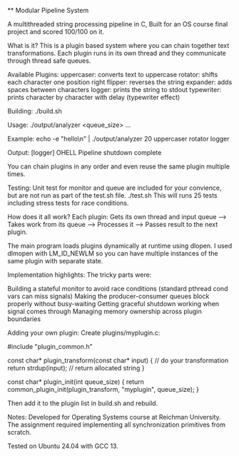 ** Modular Pipeline System

A multithreaded string processing pipeline in C, Built for an OS course final project and scored 100/100 on it.

What is it?
This is a plugin based system where you can chain together text transformations.
Each plugin runs in its own thread and they communicate through thread safe queues. 

Available Plugins:
uppercaser: converts text to uppercase
rotator: shifts each character one position right
flipper: reverses the string
expander: adds spaces between characters
logger: prints the string to stdout
typewriter: prints character by character with delay (typewriter effect)

Building:
./build.sh

Usage:
./output/analyzer <queue_size> <plugin1> <plugin2> ... <pluginN>

Example:
echo -e "hello\n<END>" | ./output/analyzer 20 uppercaser rotator logger

Output:
[logger] OHELL
Pipeline shutdown complete

You can chain plugins in any order and even reuse the same plugin multiple times.

Testing:
Unit test for monitor and queue are included for your convience, but are not run as part of the test.sh file.
./test.sh
This will runs 25 tests including stress tests for race conditions.

How does it all work?
Each plugin:
Gets its own thread and input queue -->
Takes work from its queue -->
Processes it -->
Passes result to the next plugin.

The main program loads plugins dynamically at runtime using dlopen. 
I used dlmopen with LM_ID_NEWLM so you can have multiple instances of the same plugin with separate state.

Implementation highlights:
The tricky parts were:

Building a stateful monitor to avoid race conditions (standard pthread cond vars can miss signals)
Making the producer-consumer queues block properly without busy-waiting
Getting graceful shutdown working when <END> signal comes through
Managing memory ownership across plugin boundaries

Adding your own plugin:
Create plugins/myplugin.c:

#include "plugin_common.h"

const char* plugin_transform(const char* input) {
    // do your transformation
    return strdup(input);  // return allocated string
}

const char* plugin_init(int queue_size) {
    return common_plugin_init(plugin_transform, "myplugin", queue_size);
}

Then add it to the plugin list in build.sh and rebuild.

Notes:
Developed for Operating Systems course at Reichman University. The assignment required implementing all synchronization primitives from scratch.

Tested on Ubuntu 24.04 with GCC 13.